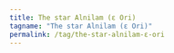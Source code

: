 ```yaml
---
title: The star Alnilam (ε Ori)
tagname: "The star Alnilam (ε Ori)"
permalink: /tag/the-star-alnilam-ε-ori
---
```

